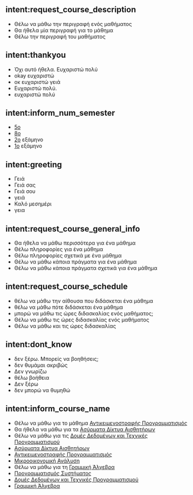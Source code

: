 ## intent:request_course_description
- Θέλω να μάθω την περιγραφή ενός μαθήματος
- Θα ήθελα μία περιγραφή για το μάθημα
- Θέλω την περιγραφή του μαθήματος

## intent:thankyou
- Όχι αυτό ήθελα. Ευχαριστώ πολύ
- okay ευχαριστώ
- οκ ευχαριστώ γειά
- Ευχαριστώ πολύ.
- ευχαριστώ πολύ

## intent:inform_num_semester
- [5ο](num_semester)
- [8ο](num_semester)
- [2ο](num_semester) εξάμηνο
- [1ο](num_semester) εξάμηνο

## intent:greeting
- Γειά
- Γειά σας
- Γειά σου
- γειά
- Καλό μεσημέρι
- γεια

## intent:request_course_general_info
- Θα ήθελα να μάθω περισσότερα για ένα μάθημα
- Θέλω πληροφορίες για ένα μάθημα
- Θέλω πληροφορίες σχετικά με ένα μάθημα
- Θέλω να μάθω κάποια πράγματα για ένα μάθημα
- Θέλω να μάθω κάποια πράγματα σχετικά για ένα μάθημα

## intent:request_course_schedule
- θέλω να μάθω την αίθουσα που διδάσκεται ένα μάθημα
- θέλω να μάθω πότε διδάσκεται ένα μάθημα
- μπορώ να μάθω τις ώρες διδασκαλίας ενός μαθήματος;
- Θέλω να μάθω τις ώρες διδασκαλίας ενός μαθήματος
- Θέλω να μάθω και τις ώρες διδασκαλίας

## intent:dont_know
- δεν ξέρω. Μπορείς να βοηθήσεις;
- δεν θυμάμαι ακριβώς
- Δεν γνωρίζω
- θέλω βοήθεια
- Δεν ξέρω
- δεν μπορώ να θυμηθώ

## intent:inform_course_name
- Θέλω να μάθω για το μάθημα [Αντικειμενοστραφής Προγραμματισμός](course_name)
- Θα ήθελα να μάθω για τα [Ασύρματα Δίκτυα Αισθητήρων](course_name)
- Θέλω να μάθω για τις [Δομές Δεδομένων και Τεχνικές Προγραμματισμού](course_name)
- [Ασύρματα Δίκτυα Αισθητήρων](course_name)
- [Αντικειμενοστραφής Προγραμματισμός](course_name)
- [Μικροοικονομική Ανάλυση](course_name)
- Θέλω να μάθω για τη [Γραμμική Άλγεβρα](course_name)
- [Προγραμματισμός Συστήματος](course_name)
- [Δομές Δεδομένων και Τεχνικές Προγραμματισμού](course_name)
- [Γραμμική Άλγεβρα](course_name)
